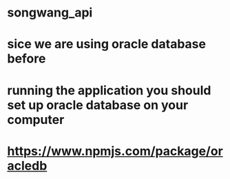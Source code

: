 # songwang_api
# sice we are using oracle database before 
# running the application you should set up oracle database on your computer
# https://www.npmjs.com/package/oracledb